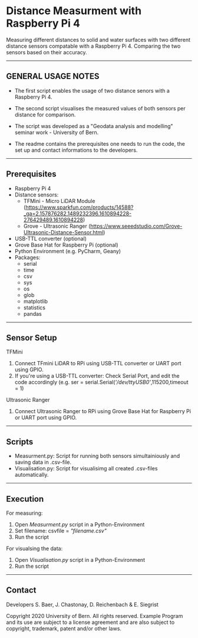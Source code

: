 # Distance Measurment with Raspberry Pi 4
Measuring different distances to solid and water surfaces with two different distance sensors compatable with a Raspberry Pi 4.
Comparing the two sensors based on their accuracy.

-------------------------------------------------------------------------------------------------------------------------------------

GENERAL USAGE NOTES
-------------------------------------------------------------------------------------------------------------------------------------

- The first script enables the usage of two distance senors with a Raspberry Pi 4.

- The second script visualises the measured values of both sensors per distance for comparison.

- The script was developed as a "Geodata analysis and modelling" seminar work - University of Bern.

- The readme contains the prerequisites one needs to run the code, the set up and contact informations to the developers.


-------------------------------------------------------------------------------------------------------------------------------------

Prerequisites
-------------------------------------------------------------------------------------------------------------------------------------
- Raspberry Pi 4
- Distance sensors:
  * TFMini - Micro LiDAR Module (https://www.sparkfun.com/products/14588?_ga=2.157876282.1489232396.1610894228-276429489.1610894228)
  * Grove - Ultrasonic Ranger (https://www.seeedstudio.com/Grove-Ultrasonic-Distance-Sensor.html)
- USB-TTL converter (optional)
- Grove Base Hat for Raspberry Pi (optional)
- Python Environment (e.g. PyCharm, Geany)
- Packages:
  * serial
  * time
  * csv
  * sys
  * os
  * glob
  * matplotlib
  * statistics
  * pandas


-------------------------------------------------------------------------------------------------------------------------------------

Sensor Setup
-------------------------------------------------------------------------------------------------------------------------------------

TFMini
1) Connect TFmini LiDAR to RPi using USB-TTL converter or UART port using GPIO.
2) If you're using a USB-TTL converter: Check Serial Port, and edit the code accordingly (e.g. ser = serial.Serial(*'/dev/ttyUSB0'*,115200,timeout = 1)


Ultrasonic Ranger
1) Connect Ultrasonic Ranger to RPi using Grove Base Hat for Raspberry Pi or UART port using GPIO.

-------------------------------------------------------------------------------------------------------------------------------------

Scripts
-------------------------------------------------------------------------------------------------------------------------------------

- Measurment.py: Script for running both sensors simultainiously and saving data in .csv-file.
- Visualisation.py: Script for visualisimg all created .csv-files automatically.

-------------------------------------------------------------------------------------------------------------------------------------

Execution
-------------------------------------------------------------------------------------------------------------------------------------

For measuring:
1) Open *Measurment.py* script in a Python-Environment
2) Set filename: csvfile = *"filename.csv"*
3) Run the script

For visualsing the data:
1) Open *Visualisation.py* script in a Python-Environment
2) Run the script


-------------------------------------------------------------------------------------------------------------------------------------

Contact
-------------------------------------------------------------------------------------------------------------------------------------
Developers S. Baer, J. Chastonay, D. Reichenbach & E. Siegrist

Copyright 2020 University of Bern. All rights reserved.
Example Program and its use are subject to a license agreement
and are also subject to copyright, trademark, patent and/or other laws.
